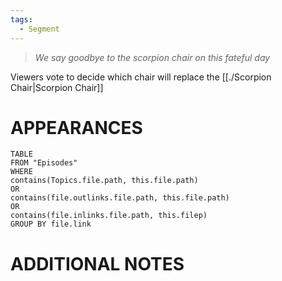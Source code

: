 ```yaml
---
tags:
  - Segment
---
```


> *We say goodbye to the scorpion chair on this fateful day*

Viewers vote to decide which chair will replace the [[./Scorpion Chair|Scorpion Chair]]
# APPEARANCES
``` dataview
TABLE
FROM "Episodes"
WHERE 
contains(Topics.file.path, this.file.path) 
OR 
contains(file.outlinks.file.path, this.file.path)
OR
contains(file.inlinks.file.path, this.filep)
GROUP BY file.link
```

# ADDITIONAL NOTES